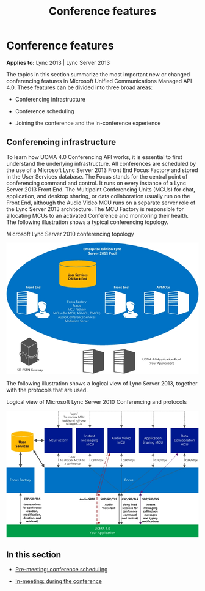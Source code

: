 ﻿---
title: Conference features
TOCTitle: Conference features
ms:assetid: 73465dfc-ab21-4659-bb4f-f806079e3309
ms:mtpsurl: https://msdn.microsoft.com/en-us/library/Dn465958(v=office.15)
ms:contentKeyID: 57102449
ms.date: 07/25/2014
mtps_version: v=office.15
---

# Conference features


**Applies to:** Lync 2013 | Lync Server 2013

The topics in this section summarize the most important new or changed conferencing features in Microsoft Unified Communications Managed API 4.0. These features can be divided into three broad areas:

  - Conferencing infrastructure

  - Conference scheduling

  - Joining the conference and the in-conference experience

## Conferencing infrastructure

To learn how UCMA 4.0 Conferencing API works, it is essential to first understand the underlying infrastructure. All conferences are scheduled by the use of a Microsoft Lync Server 2013 Front End Focus Factory and stored in the User Services database. The Focus stands for the central point of conferencing command and control. It runs on every instance of a Lync Server 2013 Front End. The Multipoint Conferencing Units (MCUs) for chat, application, and desktop sharing, or data collaboration usually run on the Front End, although the Audio Video MCU runs on a separate server role of the Lync Server 2013 architecture. The MCU Factory is responsible for allocating MCUs to an activated Conference and monitoring their health. The following illustration shows a typical conferencing topology.

Microsoft Lync Server 2010 conferencing topology

  
![Conference Topology](images/Dn465958.UCMA_ConfTopology(Office.15).jpg "Conference Topology")

The following illustration shows a logical view of Lync Server 2013, together with the protocols that are used.

Logical view of Microsoft Lync Server 2010 Conferencing and protocols

  
![Conference logical topology](images/Dn465958.UCMA_ConfLogicalTopology(Office.15).jpg "Conference logical topology")

## In this section

  - [Pre-meeting: conference scheduling](pre-meeting-conference-scheduling.md)

  - [In-meeting: during the conference](in-meeting-during-the-conference.md)

